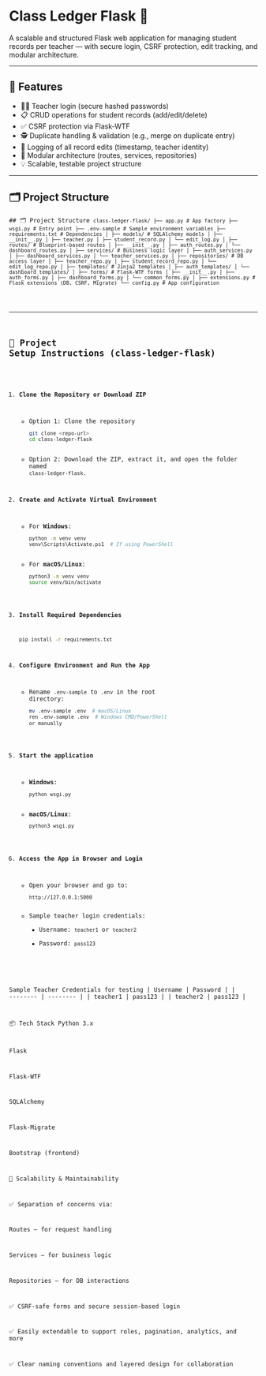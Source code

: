 # Class Ledger Flask 🧾

A scalable and structured Flask web application for managing student records per teacher — with secure login, CSRF protection, edit tracking, and modular architecture.

---

## 🚀 Features

- 🧑‍🏫 Teacher login (secure hashed passwords)
- 📋 CRUD operations for student records (add/edit/delete)
- ✅ CSRF protection via Flask-WTF
- 🕵️ Duplicate handling & validation (e.g., merge on duplicate entry)
- 📝 Logging of all record edits (timestamp, teacher identity)
- 🧱 Modular architecture (routes, services, repositories)
- 💡 Scalable, testable project structure

---

## 🗂️ Project Structure

<pre lang="nohighlight"><code>## 🗂️ Project Structure <code>class-ledger-flask/ ├── app.py # App factory ├── wsgi.py # Entry point ├── .env-sample # Sample environment variables ├── requirements.txt # Dependencies │ ├── models/ # SQLAlchemy models │ ├── __init__.py │ ├── teacher.py │ ├── student_record.py │ └── edit_log.py │ ├── routes/ # Blueprint-based routes │ ├── __init__.py │ ├── auth_routes.py │ └── dashboard_routes.py │ ├── services/ # Business logic layer │ ├── auth_services.py │ ├── dashboard_services.py │ └── teacher_services.py │ ├── repositories/ # DB access layer │ ├── teacher_repo.py │ ├── student_record_repo.py │ └── edit_log_repo.py │ ├── templates/ # Jinja2 templates │ ├── auth_templates/ │ └── dashboard_templates/ │ ├── forms/ # Flask-WTF forms │ ├── __init__.py │ ├── auth_forms.py │ ├── dashboard_forms.py │ └── common_forms.py │ ├── extensions.py # Flask extensions (DB, CSRF, Migrate) └── config.py # App configuration </code></pre>


---

## 🚀 Project Setup Instructions (class-ledger-flask)

1. **Clone the Repository or Download ZIP**  
   - Option 1: Clone the repository  
     ```bash
     git clone <repo-url>
     cd class-ledger-flask
     ```
   - Option 2: Download the ZIP, extract it, and open the folder named `class-ledger-flask`.

2. **Create and Activate Virtual Environment**  
   - For **Windows**:
     ```bash
     python -m venv venv
     venv\Scripts\Activate.ps1  # If using PowerShell
     ```
   - For **macOS/Linux**:
     ```bash
     python3 -m venv venv
     source venv/bin/activate
     ```

3. **Install Required Dependencies**  
   ```bash
   pip install -r requirements.txt

4. **Configure Environment and Run the App**  
   - Rename `.env-sample` to `.env` in the root directory:  
     ```bash
     mv .env-sample .env  # macOS/Linux  
     ren .env-sample .env  # Windows CMD/PowerShell
     or manually
     ```

5. **Start the application**
     - **Windows**:
       ```bash
       python wsgi.py
       ```
     - **macOS/Linux**:
       ```bash
       python3 wsgi.py
       ```

6. **Access the App in Browser and Login**  
   - Open your browser and go to:  
     ```
     http://127.0.0.1:5000
     ```
   - Sample teacher login credentials:  
     - Username: `teacher1` or `teacher2`  
     - Password: `pass123`


Sample Teacher Credentials for testing
| Username | Password |
| -------- | -------- |
| teacher1 | pass123  |
| teacher2 | pass123  |


📦 Tech Stack
Python 3.x

Flask

Flask-WTF

SQLAlchemy

Flask-Migrate

Bootstrap (frontend)


🧩 Scalability & Maintainability

✅ Separation of concerns via:

Routes – for request handling

Services – for business logic

Repositories – for DB interactions

✅ CSRF-safe forms and secure session-based login

✅ Easily extendable to support roles, pagination, analytics, and more

✅ Clear naming conventions and layered design for collaboration


